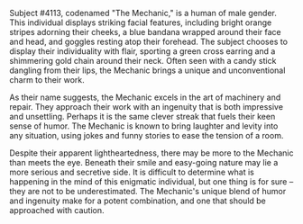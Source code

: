 Subject #4113, codenamed "The Mechanic," is a human of male gender. This individual displays striking facial features, including bright orange stripes adorning their cheeks, a blue bandana wrapped around their face and head, and goggles resting atop their forehead. The subject chooses to display their individuality with flair, sporting a green cross earring and a shimmering gold chain around their neck. Often seen with a candy stick dangling from their lips, the Mechanic brings a unique and unconventional charm to their work.

As their name suggests, the Mechanic excels in the art of machinery and repair. They approach their work with an ingenuity that is both impressive and unsettling. Perhaps it is the same clever streak that fuels their keen sense of humor. The Mechanic is known to bring laughter and levity into any situation, using jokes and funny stories to ease the tension of a room.

Despite their apparent lightheartedness, there may be more to the Mechanic than meets the eye. Beneath their smile and easy-going nature may lie a more serious and secretive side. It is difficult to determine what is happening in the mind of this enigmatic individual, but one thing is for sure – they are not to be underestimated. The Mechanic's unique blend of humor and ingenuity make for a potent combination, and one that should be approached with caution.